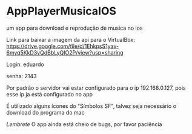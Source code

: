 # AppPlayerMusicaIOS
um app para download e reprodução de musica no ios


Link para baixar a imagem da api para o VirtualBox: https://drive.google.com/file/d/1EhkpsS1yav-6myq5KkD3vQdBbLyQIO2P/view?usp=sharing

Login: eduardo 

senha: 2143 

Por padrão o servidor vai estar configurado para o ip 192.168.0.127, pois esse ip ja está configurado no app

É utilizado alguns ícones do "Símbolos SF", talvez seja necessário o download do programa do mac

*Lembrete*
O app ainda está cheio de bugs, por favor paciência
